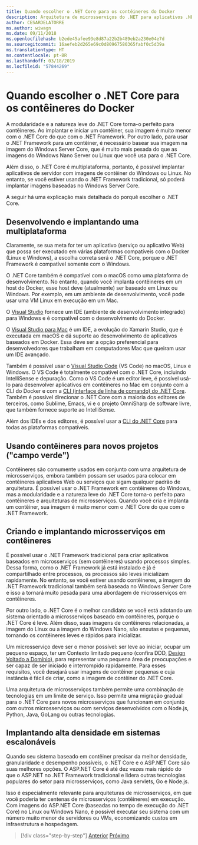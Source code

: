 ```yaml
---
title: Quando escolher o .NET Core para os contêineres do Docker
description: Arquitetura de microsserviços do .NET para aplicativos .NET em contêineres | Quando escolher o .NET Core para os contêineres do Docker
author: CESARDELATORRE
ms.author: wiwagn
ms.date: 09/11/2018
ms.openlocfilehash: b2ede45afee93e8d87a22b2b489eb2a230e04e7d
ms.sourcegitcommit: 16aefeb2d265e69c0d80967580365fabf0c5d39a
ms.translationtype: HT
ms.contentlocale: pt-BR
ms.lasthandoff: 03/18/2019
ms.locfileid: "57844269"
---
```

# <a name="when-to-choose-net-core-for-docker-containers"></a>Quando escolher o .NET Core para os contêineres do Docker

A modularidade e a natureza leve do .NET Core torna-o perfeito para contêineres. Ao implantar e iniciar um contêiner, sua imagem é muito menor com o .NET Core do que com o .NET Framework. Por outro lado, para usar o .NET Framework para um contêiner, é necessário basear sua imagem na imagem do Windows Server Core, que é muito mais pesada do que as imagens do Windows Nano Server ou Linux que você usa para o .NET Core.

Além disso, o .NET Core é multiplataforma, portanto, é possível implantar aplicativos de servidor com imagens de contêiner do Windows ou Linux. No entanto, se você estiver usando o .NET Framework tradicional, só poderá implantar imagens baseadas no Windows Server Core.

A seguir há uma explicação mais detalhada do porquê escolher o .NET Core.

## <a name="developing-and-deploying-cross-platform"></a>Desenvolvendo e implantando uma multiplataforma

Claramente, se sua meta for ter um aplicativo (serviço ou aplicativo Web) que possa ser executado em várias plataformas compatíveis com o Docker (Linux e Windows), a escolha correta será o .NET Core, porque o .NET Framework é compatível somente com o Windows.

O .NET Core também é compatível com o macOS como uma plataforma de desenvolvimento. No entanto, quando você implanta contêineres em um host do Docker, esse host deve (atualmente) ser baseado em Linux ou Windows. Por exemplo, em um ambiente de desenvolvimento, você pode usar uma VM Linux em execução em um Mac.

O [Visual Studio](https://www.visualstudio.com/vs/) fornece um IDE (ambiente de desenvolvimento integrado) para Windows e é compatível com o desenvolvimento do Docker.

O [Visual Studio para Mac](https://www.visualstudio.com/vs/visual-studio-mac/) é um IDE, a evolução do Xamarin Studio, que é executada em macOS e dá suporte ao desenvolvimento de aplicativos baseados em Docker. Essa deve ser a opção preferencial para desenvolvedores que trabalham em computadores Mac que queiram usar um IDE avançado.

Também é possível usar o [Visual Studio Code](https://code.visualstudio.com/) (VS Code) no macOS, Linux e Windows. O VS Code é totalmente compatível com o .NET Core, incluindo IntelliSense e depuração. Como o VS Code é um editor leve, é possível usá-lo para desenvolver aplicativos em contêineres no Mac em conjunto com a CLI do Docker e com a [CLI (interface de linha de comando) do .NET Core](../../../core/tools/index.md). Também é possível direcionar o .NET Core com a maioria dos editores de terceiros, como Sublime, Emacs, vi e o projeto OmniSharp de software livre, que também fornece suporte ao IntelliSense.

Além dos IDEs e dos editores, é possível usar a [CLI do .NET Core](../../../core/tools/index.md) para todas as plataformas compatíveis.

## <a name="using-containers-for-new-green-field-projects"></a>Usando contêineres para novos projetos ("campo verde")

Contêineres são comumente usados em conjunto com uma arquitetura de microsserviços, embora também possam ser usados para colocar em contêineres aplicativos Web ou serviços que sigam qualquer padrão de arquitetura. É possível usar o .NET Framework em contêineres do Windows, mas a modularidade e a natureza leve do .NET Core torna-o perfeito para contêineres e arquiteturas de microsserviços. Quando você cria e implanta um contêiner, sua imagem é muito menor com o .NET Core do que com o .NET Framework.

## <a name="creating-and-deploying-microservices-on-containers"></a>Criando e implantando microsserviços em contêineres

É possível usar o .NET Framework tradicional para criar aplicativos baseados em microsserviços (sem contêineres) usando processos simples. Dessa forma, como o .NET Framework já está instalado e já é compartilhado entre processos, os processos são leves inicializam rapidamente. No entanto, se você estiver usando contêineres, a imagem do .NET Framework tradicional também será baseada no Windows Server Core e isso a tornará muito pesada para uma abordagem de microsserviços em contêineres.

Por outro lado, o .NET Core é o melhor candidato se você está adotando um sistema orientado a microsserviços baseado em contêineres, porque o .NET Core é leve. Além disso, suas imagens de contêineres relacionadas, a imagem do Linux ou a imagem do Windows Nano, são enxutas e pequenas, tornando os contêineres leves e rápidos para inicializar.

Um microsserviço deve ser o menor possível: ser leve ao iniciar, ocupar um pequeno espaço, ter um Contexto limitado pequeno (confira DDD, [Design Voltado a Domínio](https://en.wikipedia.org/wiki/Domain-driven_design)), para representar uma pequena área de preocupações e ser capaz de ser iniciado e interrompido rapidamente. Para esses requisitos, você desejará usar imagens de contêiner pequenas e cuja instância é fácil de criar, como a imagem de contêiner do .NET Core.

Uma arquitetura de microsserviços também permite uma combinação de tecnologias em um limite de serviço. Isso permite uma migração gradual para o .NET Core para novos microsserviços que funcionam em conjunto com outros microsserviços ou com serviços desenvolvidos com o Node.js, Python, Java, GoLang ou outras tecnologias.

## <a name="deploying-high-density-in-scalable-systems"></a>Implantando alta densidade em sistemas escalonáveis

Quando seu sistema baseado em contêiner precisar da melhor densidade, granularidade e desempenho possíveis, o .NET Core e o ASP.NET Core são suas melhores opções. O ASP.NET Core é até dez vezes mais rápido do que o ASP.NET no .NET Framework tradicional e lidera outras tecnologias populares do setor para microsserviços, como Java servlets, Go e Node.js.

Isso é especialmente relevante para arquiteturas de microsserviços, em que você poderia ter centenas de microsserviços (contêineres) em execução. Com imagens do ASP.NET Core (baseadas no tempo de execução do .NET Core) no Linux ou Windows Nano, é possível executar seu sistema com um número muito menor de servidores ou VMs, economizando custos em infraestrutura e hospedagem.

>[!div class="step-by-step"]
>[Anterior](general-guidance.md)
>[Próximo](net-framework-container-scenarios.md)